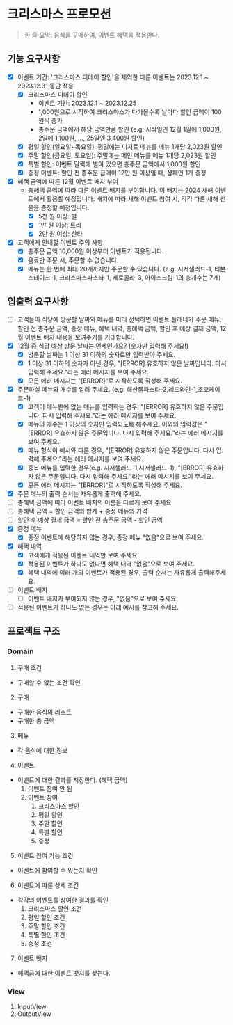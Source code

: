 # 크리스마스 프로모션
> 한 줄 요약: 음식을 구매하여, 이벤트 혜택을 적용한다.

## 기능 요구사항
- [x] 이벤트 기간: '크리스마스 디데이 할인'을 제외한 다른 이벤트는 2023.12.1 ~ 2023.12.31 동안 적용
  - [x] 크리스마스 디데이 할인 
    - 이벤트 기간: 2023.12.1 ~ 2023.12.25 
    - 1,000원으로 시작하여 크리스마스가 다가올수록 날마다 할인 금액이 100원씩 증가 
    - 총주문 금액에서 해당 금액만큼 할인 (e.g. 시작일인 12월 1일에 1,000원, 2일에 1,100원, ..., 25일엔 3,400원 할인)
  - [x] 평일 할인(일요일~목요일): 평일에는 디저트 메뉴를 메뉴 1개당 2,023원 할인
  - [x] 주말 할인(금요일, 토요일): 주말에는 메인 메뉴를 메뉴 1개당 2,023원 할인
  - [x] 특별 할인: 이벤트 달력에 별이 있으면 총주문 금액에서 1,000원 할인
  - [x] 증정 이벤트: 할인 전 총주문 금액이 12만 원 이상일 때, 샴페인 1개 증정
  
- [x] 혜택 금액에 따른 12월 이벤트 배지 부여
  - 총혜택 금액에 따라 다른 이벤트 배지를 부여합니다. 이 배지는 2024 새해 이벤트에서 활용할 예정입니다. 배지에 따라 새해 이벤트 참여 시, 각각 다른 새해 선물을 증정할 예정입니다.
    - [x] 5천 원 이상: 별 
    - [x] 1만 원 이상: 트리 
    - [x] 2만 원 이상: 산타

- [x] 고객에게 안내할 이벤트 주의 사항
  - [x] 총주문 금액 10,000원 이상부터 이벤트가 적용됩니다. 
  - [x] 음료만 주문 시, 주문할 수 없습니다. 
  - [x] 메뉴는 한 번에 최대 20개까지만 주문할 수 있습니다. (e.g. 시저샐러드-1, 티본스테이크-1, 크리스마스파스타-1, 제로콜라-3, 아이스크림-1의 총개수는 7개)

## 입출력 요구사항
- [ ] 고객들이 식당에 방문할 날짜와 메뉴를 미리 선택하면 이벤트 플래너가 주문 메뉴, 할인 전 총주문 금액, 증정 메뉴, 혜택 내역, 총혜택 금액, 할인 후 예상 결제 금액, 12월 이벤트 배지 내용을 보여주기를 기대합니다.
- [x] 12월 중 식당 예상 방문 날짜는 언제인가요? (숫자만 입력해 주세요!)
    - [x] 방문할 날짜는 1 이상 31 이하의 숫자로만 입력받아 주세요.
    - [x] 1 이상 31 이하의 숫자가 아닌 경우, "[ERROR] 유효하지 않은 날짜입니다. 다시 입력해 주세요."라는 에러 메시지를 보여 주세요.
    - [x] 모든 에러 메시지는 "[ERROR]"로 시작하도록 작성해 주세요.
- [x] 주문하실 메뉴와 개수를 알려 주세요. (e.g. 해산물파스타-2,레드와인-1,초코케이크-1)
    - [x] 고객이 메뉴판에 없는 메뉴를 입력하는 경우, "[ERROR] 유효하지 않은 주문입니다. 다시 입력해 주세요."라는 에러 메시지를 보여 주세요.
    - [x] 메뉴의 개수는 1 이상의 숫자만 입력되도록 해주세요. 이외의 입력값은 "[ERROR] 유효하지 않은 주문입니다. 다시 입력해 주세요."라는 에러 메시지를 보여 주세요.
    - [x] 메뉴 형식이 예시와 다른 경우, "[ERROR] 유효하지 않은 주문입니다. 다시 입력해 주세요."라는 에러 메시지를 보여 주세요.
    - [x] 중복 메뉴를 입력한 경우(e.g. 시저샐러드-1,시저샐러드-1), "[ERROR] 유효하지 않은 주문입니다. 다시 입력해 주세요."라는 에러 메시지를 보여 주세요.
    - [x] 모든 에러 메시지는 "[ERROR]"로 시작하도록 작성해 주세요.
- [x] 주문 메뉴의 출력 순서는 자유롭게 출력해 주세요.
- [ ] 총혜택 금액에 따라 이벤트 배지의 이름을 다르게 보여 주세요.
- [ ] 총혜택 금액 = 할인 금액의 합계 + 증정 메뉴의 가격
- [ ] 할인 후 예상 결제 금액 = 할인 전 총주문 금액 - 할인 금액
- [x] 증정 메뉴
    - [x] 증정 이벤트에 해당하지 않는 경우, 증정 메뉴 "없음"으로 보여 주세요.
- [x] 혜택 내역
    - [x] 고객에게 적용된 이벤트 내역만 보여 주세요.
    - [x] 적용된 이벤트가 하나도 없다면 혜택 내역 "없음"으로 보여 주세요.
    - [x] 혜택 내역에 여러 개의 이벤트가 적용된 경우, 출력 순서는 자유롭게 출력해주세요.
- [ ] 이벤트 배지
    - [ ] 이벤트 배지가 부여되지 않는 경우, "없음"으로 보여 주세요.
- [ ] 적용된 이벤트가 하나도 없는 경우는 아래 예시를 참고해 주세요.

## 프로젝트 구조
### Domain
1. 구매 조건
- 구매할 수 없는 조건 확인
2. 구매
- 구매한 음식의 리스트
- 구매한 총 금액
3. 메뉴
- 각 음식에 대한 정보
4. 이벤트
- 이벤트에 대한 결과를 저장한다. (혜택 금액)
   1. 이벤트 참여 안 됨
   2. 이벤트 참여
      1. 크리스마스 할인
      2. 평일 할인
      3. 주말 할인
      4. 특별 할인
      5. 증정
5. 이벤트 참여 가능 조건
- 이벤트에 참여할 수 있는지 확인
6. 이벤트에 따른 상세 조건
- 각각의 이벤트를 참여한 결과를 확인
   1. 크리스마스 할인 조건
   2. 평일 할인 조건
   3. 주말 할인 조건
   4. 특별 할인 조건
   5. 증정 조건
7. 이벤트 뱃지
- 혜택금에 대한 이벤트 뱃지를 찾는다.

### View
1. InputView
2. OutputView
